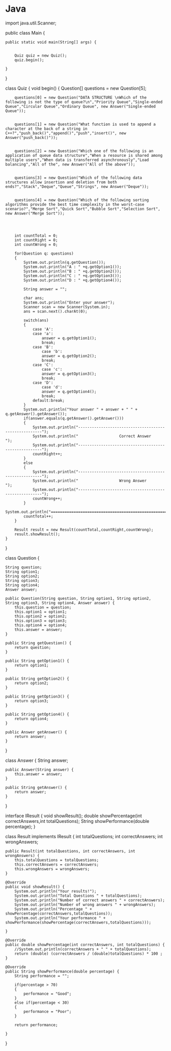 # Java
import java.util.Scanner;

public class Main {

    public static void main(String[] args) {

       
        Quiz quiz = new Quiz();
        quiz.begin();

    }
}

class Quiz
{
    void begin()
    {
        Question[] questions = new Question[5];

        questions[0] = new Question("DATA STRUCTURE \nWhich of the following is not the type of queue?\n","Priority Queue","Single-ended Queue","Circular Queue","Ordinary Queue", new Answer("Single-ended Queue"));
        
        
        questions[1] = new Question("What function is used to append a character at the back of a string in C++?","push_back()","append()","push","insert()", new Answer("push_back()"));
        
        
        questions[2] = new Question("Which one of the following is an application of queue data structure","When a resource is shared among multiple users","When data is transferred asynchronously","Load balancing","All of the", new Answer("All of the above"));
        
        
        questions[3] = new Question("Which of the following data structures allow insertion and deletion from both ends?","Stack","Deque","Queue","Strings", new Answer("Deque"));
        
        
        questions[4] = new Question("Which of the following sorting algorithms provide the best time complexity in the worst-case scenario?","Merge Sort","Quick Sort","Bubble Sort","Selection Sort", new Answer("Merge Sort"));
        
        
     

        int countTotal = 0;
        int countRight = 0;
        int countWrong = 0;

        for(Question q: questions) 
        {
            System.out.println(q.getQuestion());
            System.out.println("A : " +q.getOption1());
            System.out.println("B : " +q.getOption2());
            System.out.println("C : " +q.getOption3());
            System.out.println("D : " +q.getOption4());

            String answer = "";

            char ans;
            System.out.println("Enter your answer");
            Scanner scan = new Scanner(System.in);
            ans = scan.next().charAt(0);

            switch(ans)
            {
                case 'A':
                case 'a':
                    answer = q.getOption1();
                    break;
                case 'B':
                    case 'b':
                    answer = q.getOption2();
                    break;
                case 'C':
                    case 'c':
                    answer = q.getOption3();
                    break;
                case 'D':
                    case 'd':
                    answer = q.getOption4();
                    break;
                default:break;
            }
            System.out.println("Your answer " + answer + " " + q.getAnswer().getAnswer());
            if(answer.equals(q.getAnswer().getAnswer()))
            {
                System.out.println("------------------------------------------------------");
                System.out.println("                  Correct Answer                      ");
                System.out.println("------------------------------------------------------");
                countRight++;
            }
            else
            {
                System.out.println("------------------------------------------------------");
                System.out.println("                  Wrong Answer                      ");
                System.out.println("------------------------------------------------------");
                countWrong++;
            }
            System.out.println("============================================================================================");
            countTotal++;
        }

        Result result = new Result(countTotal,countRight,countWrong);
        result.showResult();
    }
}

class Question
{

    String question;
    String option1;
    String option2;
    String option3;
    String option4;
    Answer answer;

    public Question(String question, String option1, String option2, String option3, String option4, Answer answer) {
        this.question = question;
        this.option1 = option1;
        this.option2 = option2;
        this.option3 = option3;
        this.option4 = option4;
        this.answer = answer;
    }

    public String getQuestion() {
        return question;
    }

    public String getOption1() {
        return option1;
    }

    public String getOption2() {
        return option2;
    }

    public String getOption3() {
        return option3;
    }

    public String getOption4() {
        return option4;
    }

    public Answer getAnswer() {
        return answer;
    }
}

class Answer
{
    String answer;

    public Answer(String answer) {
        this.answer = answer;
    }

    public String getAnswer() {
        return answer;
    }
}

interface IResult
{
    void showResult();
    double showPercentage(int correctAnswers,int totalQuestions);
    String showPerformance(double percentage);
}

class Result implements IResult
{
    int totalQuestions;
    int correctAnswers;
    int wrongAnswers;

    public Result(int totalQuestions, int correctAnswers, int wrongAnswers) {
        this.totalQuestions = totalQuestions;
        this.correctAnswers = correctAnswers;
        this.wrongAnswers = wrongAnswers;
    }

    @Override
    public void showResult() {
        System.out.println("Your results!");
        System.out.println("Total Questions " + totalQuestions);
        System.out.println("Number of correct answers " + correctAnswers);
        System.out.println("Number of wrong answers " + wrongAnswers);
        System.out.println("Percentage " + showPercentage(correctAnswers,totalQuestions));
        System.out.println("Your performance " + showPerformance(showPercentage(correctAnswers,totalQuestions)));

    }

    @Override
    public double showPercentage(int correctAnswers, int totalQuestions) {
        //System.out.println(correctAnswers + " " + totalQuestions);
        return (double) (correctAnswers / (double)totalQuestions) * 100 ;
    }

    @Override
    public String showPerformance(double percentage) {
        String performance = "";

        if(percentage > 70)
        {
            performance = "Good";
        }
        else if(percentage < 30)
        {
            performance = "Poor";
        }

        return performance;

    }
}
